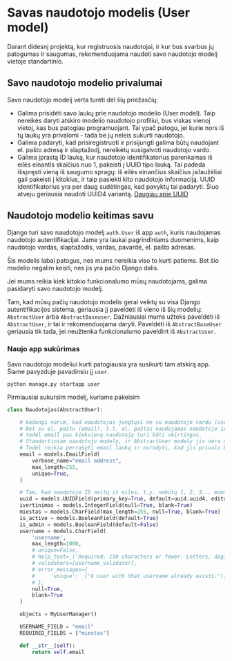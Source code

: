 # Savas naudotojo modelis (User model)

Darant didesnį projektą, kur registruosis naudotojai, ir kur bus svarbus jų patogumas ir saugumas, rekomenduojama naudoti savo naudotojo modelį vietoje standartinio. 

## Savo naudotojo modelio privalumai

Savo naudotojo modelį verta turėti dėl šių priežasčių:

- Galima prisidėti savo laukų prie naudotojo modelio (User model). Taip nereikės daryti atskiro modelio naudotojo profiliui, bus viskas vienoj vietoj, kas bus patogiau programuojant. Tai ypač patogu, jei kurie nors iš tų laukų yra privalomi - tada be jų neleis sukurti naudotojo.
- Galima padaryti, kad prisiregistruoti ir prisijungti galima būtų naudojant el. pašto adresą ir slaptažodį, nereikėtų susigalvoti naudotojo vardo.
- Galima įprastą ID lauką, kur naudotojo identifikatorius parenkamas iš eilės einantis skaičius nuo 1, pakeisti į UUID tipo lauką. Tai padeda išspręsti vieną iš saugumo spragų: iš eilės einančius skaičius įsilaužėliai gali pakeisti į kitokius, ir taip pasiekti kito naudotojo informaciją. UUID identifikatorius yra per daug sudėtingas, kad pavyktų tai padaryti. Šiuo atveju geriausia naudoti UUID4 variantą. [Daugiau apie UUID](https://en.wikipedia.org/wiki/Universally_unique_identifier)

## Naudotojo modelio keitimas savu

Django turi savo naudotojo modelį `auth.User` iš app `auth`, kuris naudojamas naudotojo autentifikacijai. Jame yra laukai pagrindiniams duomenims, kaip naudotojo vardas, slaptažodis, vardas, pavardė, el. pašto adresas. 

Šis modelis labai patogus, nes mums nereikia viso to kurti patiems. Bet šio modelio negalim keisti, nes jis yra pačio Django dalis. 

Jei mums reikia kiek kitokio funkcionalumo mūsų naudotojams, galima pasidaryti savo naudotojo modelį. 

Tam, kad mūsų pačių naudotojo modelis gerai veiktų su visa Django autentifikacijos sistema, geriausia jį paveldėti iš vieno iš šių modelių: `AbstractUser` arba `AbstractBaseuser`. Dažniausiai mums užteks paveldėti iš `AbstractUser`, ir tai ir rekomenduojama daryti. Paveldėti iš `AbstractBaseUser` geriausia tik tada, jei neužtenka funkcionalumo paveldint iš `AbstractUser`. 

### Naujo app sukūrimas

Savo naudotojo modeliui kurti patogiausia yra susikurti tam atskirą app. Šiame pavyzduje pavadinsiu jį `user`. 

`python manage.py startapp user`

Pirmiausiai sukursim modelį, kuriame pakeisim 

```python
class Naudotojas(AbstractUser):

    # kadangi norim, kad naudotojas jungtųsi ne su naudotojo vardu (username),
    # bet su el. paštu (email), t.t. el. paštas naudojamas naudotojo identifikavimui,
    # todėl email pas kiekvieną naudotoją turi būti skirtingas.
    # Standartiniam naudotojo modely, ir AbstractUser modely jis nėra unikalus.
    # Todėl reikia perrašyti email lauką ir nurodyti, kad jis privalo būti unikalus, t.y. nesikartoti.
    email = models.EmailField(
        verbose_name="email address",
        max_length=255,
        unique=True,
    )

    # Tam, kad naudotojo ID neitų iš eiles, t.y. nebūtų 1, 2, 3... mums reikia pridėti savo id lauką, kuris būtų UUID formatu. Čia reikia naudoti UUID4 variantą.
    uuid = models.UUIDField(primary_key=True, default=uuid.uuid4, editable=False)
    ivertinimas = models.IntegerField(null=True, blank=True)
    miestas = models.CharField(max_length=255, null=True, blank=True)
    is_active = models.BooleanField(default=True)
    is_admin = models.BooleanField(default=False)
    username = models.CharField(
        'username',
        max_length=1000,
        # unique=False,
        # help_text=_('Required. 150 characters or fewer. Letters, digits and @/./+/-/_ only.'),
        # validators=[username_validator],
        # error_messages={
        #     'unique': _("A user with that username already exists."),
        # },
        null=True,
        blank=True
    )

    objects = MyUserManager()

    USERNAME_FIELD = "email"
    REQUIRED_FIELDS = ["miestas"]

    def __str__(self):
        return self.email
```
